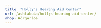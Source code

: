 ```yaml
---
title: "Holly's Hearing Aid Center"
url: /ashtabula/hollys-hearing-aid-center/
shop: Hörgeräte
---
```

